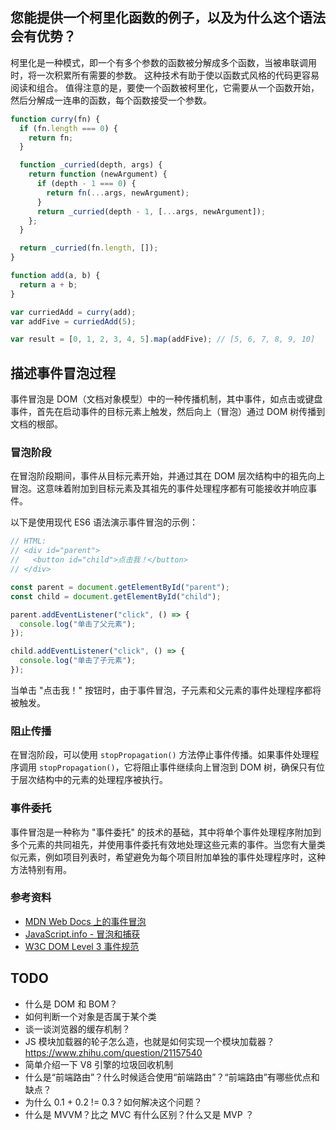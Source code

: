 ## 您能提供一个柯里化函数的例子，以及为什么这个语法会有优势？

柯里化是一种模式，即一个有多个参数的函数被分解成多个函数，当被串联调用时，将一次积累所有需要的参数。 这种技术有助于使以函数式风格的代码更容易阅读和组合。 值得注意的是，要使一个函数被柯里化，它需要从一个函数开始，然后分解成一连串的函数，每个函数接受一个参数。

```js
function curry(fn) {
  if (fn.length === 0) {
    return fn;
  }

  function _curried(depth, args) {
    return function (newArgument) {
      if (depth - 1 === 0) {
        return fn(...args, newArgument);
      }
      return _curried(depth - 1, [...args, newArgument]);
    };
  }

  return _curried(fn.length, []);
}

function add(a, b) {
  return a + b;
}

var curriedAdd = curry(add);
var addFive = curriedAdd(5);

var result = [0, 1, 2, 3, 4, 5].map(addFive); // [5, 6, 7, 8, 9, 10]
```

## 描述事件冒泡过程

事件冒泡是 DOM（文档对象模型）中的一种传播机制，其中事件，如点击或键盘事件，首先在启动事件的目标元素上触发，然后向上（冒泡）通过 DOM 树传播到文档的根部。

### 冒泡阶段

在冒泡阶段期间，事件从目标元素开始，并通过其在 DOM 层次结构中的祖先向上冒泡。这意味着附加到目标元素及其祖先的事件处理程序都有可能接收并响应事件。

以下是使用现代 ES6 语法演示事件冒泡的示例：

```js
// HTML:
// <div id="parent">
//   <button id="child">点击我！</button>
// </div>

const parent = document.getElementById("parent");
const child = document.getElementById("child");

parent.addEventListener("click", () => {
  console.log("单击了父元素");
});

child.addEventListener("click", () => {
  console.log("单击了子元素");
});
```

当单击 "点击我！" 按钮时，由于事件冒泡，子元素和父元素的事件处理程序都将被触发。

### 阻止传播

在冒泡阶段，可以使用 `stopPropagation()` 方法停止事件传播。如果事件处理程序调用 `stopPropagation()`，它将阻止事件继续向上冒泡到 DOM 树，确保只有位于层次结构中的元素的处理程序被执行。

### 事件委托

事件冒泡是一种称为 "事件委托" 的技术的基础，其中将单个事件处理程序附加到多个元素的共同祖先，并使用事件委托有效地处理这些元素的事件。当您有大量类似元素，例如项目列表时，希望避免为每个项目附加单独的事件处理程序时，这种方法特别有用。

### 参考资料

- [MDN Web Docs 上的事件冒泡](https://developer.mozilla.org/en-US/docs/Learn/JavaScript/Building_blocks/Events#event_bubbling)
- [JavaScript.info - 冒泡和捕获](https://javascript.info/bubbling-and-capturing)
- [W3C DOM Level 3 事件规范](https://www.w3.org/TR/DOM-Level-3-Events/#event-flow)

## TODO

- 什么是 DOM 和 BOM？
- 如何判断一个对象是否属于某个类
- 谈一谈浏览器的缓存机制？
- JS 模块加载器的轮子怎么造，也就是如何实现一个模块加载器？ https://www.zhihu.com/question/21157540
- 简单介绍一下 V8 引擎的垃圾回收机制
- 什么是“前端路由”？什么时候适合使用“前端路由”？“前端路由”有哪些优点和缺点？
- 为什么 0.1 + 0.2 != 0.3？如何解决这个问题？
- 什么是 MVVM？比之 MVC 有什么区别？什么又是 MVP ？
